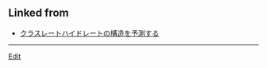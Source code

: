 ## Linked from

* [クラスレートハイドレートの構造を予測する](クラスレートハイドレートの構造を予測する.md)


----
[Edit](https://github.com/vitroid/vitroid.github.io/blob/master/MD/水素結合ネットワーク.md)
